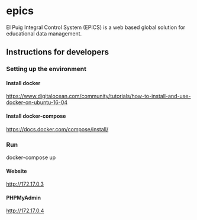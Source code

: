 # epics
El Puig Integral Control System (EPICS) is a web based global solution for educational data management.

## Instructions for developers

### Setting up the environment

#### Install docker
 https://www.digitalocean.com/community/tutorials/how-to-install-and-use-docker-on-ubuntu-16-04

#### Install docker-compose
 https://docs.docker.com/compose/install/


### Run
 docker-compose up

#### Website
 http://172.17.0.3

#### PHPMyAdmin
 http://172.17.0.4

